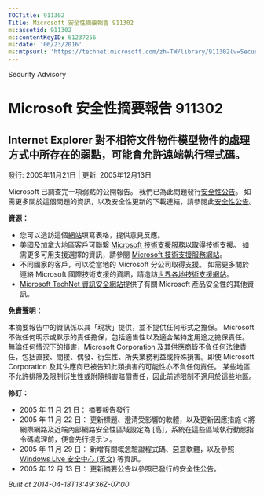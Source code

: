 ```yaml
---
TOCTitle: 911302
Title: Microsoft 安全性摘要報告 911302
ms:assetid: 911302
ms:contentKeyID: 61237256
ms:date: '06/23/2016'
ms:mtpsurl: 'https://technet.microsoft.com/zh-TW/library/911302(v=Security.10)'
---
```


Security Advisory

Microsoft 安全性摘要報告 911302
===============================

Internet Explorer 對不相符文件物件模型物件的處理方式中所存在的弱點，可能會允許遠端執行程式碼。
----------------------------------------------------------------------------------------------

發行: 2005年11月21日 | 更新: 2005年12月13日

Microsoft 已調查完一項弱點的公開報告。 我們已為此問題發行[安全性公告](http://www.microsoft.com/taiwan/security/bulletin/ms05-054.mspx)。 如需更多關於這個問題的資訊，以及安全性更新的下載連結，請參閱此[安全性公告](http://www.microsoft.com/taiwan/security/bulletin/ms05-054.mspx)。

**資源：**

-   您可以造訪這個[網站](https://support.microsoft.com/common/survey.aspx?scid=sw;zh-tw;1257&amp;showpage=1&amp;ws=technet&amp;sd=tech)填寫表格，提供意見反應。
-   美國及加拿大地區客戶可聯繫 [Microsoft 技術支援服務](http://go.microsoft.com/fwlink/?linkid=21131)以取得技術支援。 如需更多可用支援選擇的資訊，請參閱 [Microsoft 技術支援服務網站](http://support.microsoft.com/)。
-   不同國家的客戶，可以從當地的 Microsoft 分公司取得支援。 如需更多關於連絡 Microsoft 國際技術支援的資訊，請造訪[世界各地技術支援網站](http://go.microsoft.com/fwlink/?linkid=21155)。
-   [Microsoft TechNet 資訊安全網站](http://www.microsoft.com/taiwan/technet/security/default.mspx)提供了有關 Microsoft 產品安全性的其他資訊。

**免責聲明：**

本摘要報告中的資訊係以其「現狀」提供，並不提供任何形式之擔保。 Microsoft 不做任何明示或默示的責任擔保，包括適售性以及適合某特定用途之擔保責任。 無論任何情況下的損害，Microsoft Corporation 及其供應商皆不負任何法律責任，包括直接、間接、偶發、衍生性、所失業務利益或特殊損害。即使 Microsoft Corporation 及其供應商已被告知此類損害的可能性亦不負任何責任。 某些地區不允許排除及限制衍生性或附隨損害賠償責任，因此前述限制不適用於這些地區。

**修訂：**

-   2005 年 11 月 21 日： 摘要報告發行
-   2005 年 11 月 22 日： 更新標題、澄清受影響的軟體，以及更新因應措施＜將網際網路及近端內部網路安全性區域設定為 \[高\]，系統在這些區域執行動態指令碼處理前，便會先行提示＞。
-   2005 年 11 月 29 日： 新增有關概念驗證程式碼、惡意軟體，以及參照 [Windows Live 安全中心 (英文)](http://safety.live.com/) 等資訊。
-   2005 年 12 月 13 日： 更新摘要公告以參照已發行的安全性公告。

*Built at 2014-04-18T13:49:36Z-07:00*
